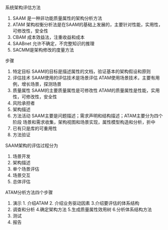 系统架构评估方法
1. SAAM 是一种非功能质量属性的架构分析方法
2. ATAM 架构权衡分析法是在SAAM的基础上发展的，主要针对性能，实用性，可修改性，安全性
3. CBAM 成本效益法，注重收益和成本
4. SAABnet 允许不确定，不完整知识的推理
5. SACMM是架构修改的度量方法

步骤
1. 特定目标 SAAM的目标是描述属性的文档，验证基本的架构假设和原则
2. 评估技术 SAAM使用的评估技术是场景评估 ATAM使用场景技术，主要有用例，增长场景，探测场景
3. 质量属性 SAAM的主要质量属性是可修改性 ATAM的质量属性是性能，实用性，可修改性，安全性
4. 风险承担者
5. 架构描述
6. 方法活动 SAAM主要是问题描述；需求声明和结构描述；ATAM主要分为四个阶段 场景和需求收集，架构视图和场景实现，属性模型构造和分析，折中
7. 已有只是库的可重用性
8. 方法验证



SAAM架构的评估过程分为
1. 场景开发
2. 架构描述
3. 单个场景评估
4. 场景交互
5. 总体评估


ATAM分析方法四个步骤
1. 演示 1. 介绍ATAM 2. 介绍业务驱动因素 3.介绍要评估的体系结构
2. 调查和分析 4.确定架构方法 5.生成质量属性效用树 6.分析体系结构方法
3. 测试
4. 报告